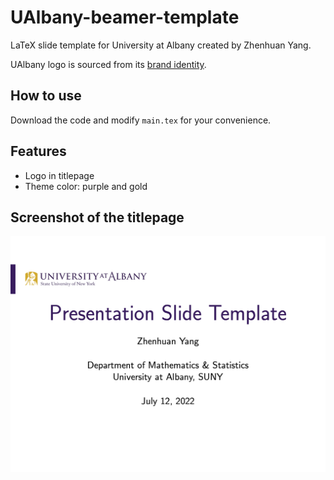 # UAlbany-beamer-template

LaTeX slide template for University at Albany created by Zhenhuan Yang.

UAlbany logo is sourced from its [brand identity](https://www.albany.edu/communications-marketing/brand-identity).

## How to use

Download the code and modify `main.tex` for your convenience.

## Features

- Logo in titlepage
- Theme color: purple and gold

## Screenshot of the titlepage

<img src="titlepage.png" width="600">
